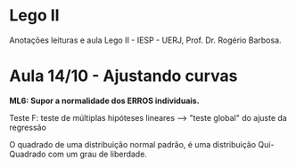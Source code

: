 # Lego II
Anotações leituras e aula Lego II - IESP - UERJ, Prof. Dr. Rogério Barbosa.

# Aula 14/10 - Ajustando curvas

**ML6:  Supor a normalidade dos ERROS individuais.**

Teste F: teste de múltiplas hipóteses lineares --> "teste global" do ajuste da regressão

O quadrado de uma distribuição normal padrão, é uma distribuição Qui-Quadrado com um grau de liberdade.
